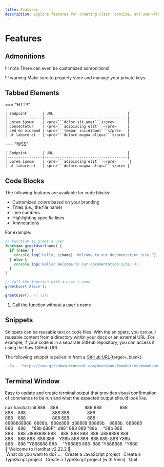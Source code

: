 ```yaml
---
title: Features
description: Explore features for creating clear, concise, and user-friendly documentation that engages and informs your audience.
---
```


# Features

## Admonitions

!!! note
    There can even be customized admonitions!

!!! warning
    Make sure to properly store and manage your private keys.

## Tabbed Elements

=== "HTTP"

    | Endpoint       | URL                                  |
    |----------------|--------------------------------------|
    | Lorem ipsum    | <pre>```dolor sit amet```</pre>      |
    | consectetur    | <pre>```adipiscing elit```</pre>     |
    | sed do eiusmod | <pre>```tempor incididunt```</pre>   |
    | ut labore et   | <pre>```dolore magna aliqua```</pre> |

=== "WSS"

    | Endpoint       | URL                                  |
    |----------------|--------------------------------------|
    | Lorem ipsum    | <pre>```adipiscing elit```</pre>      |
    | ut labore et   | <pre>```dolore magna aliqua```</pre> |

## Code Blocks

The following features are available for code blocks:

- Customized colors based on your branding
- Titles (i.e., the file name)
- Line numbers
- Highlighting specific lines
- Annnotations

For example:

```js title="example.js" linenums="1" hl_lines="10 11"
// Function to greet a user
function greetUser(name) {
  if (name) {
    console.log(`Hello, ${name}! Welcome to our documentation site.`);
  } else {
    console.log('Hello! Welcome to our documentation site.');
  }
}

// Call the function with a user's name
greetUser('Alice');

greetUser(); // (1)!
```

1. Call the function without a user's name

## Snippets

Snippets can be reusable text or code files. With the snippets, you can pull reusable content from a directory within your docs or an external URL. For example, if your code is in a separate GitHub repository, you can access it using the Raw GitHub URL

The following snippet is pulled in from a [GitHub URL](https://raw.githubusercontent.com/moonbeam-foundation/moonbeam-docs/master/.snippets/code/builders/build/substrate-api/polkadot-js-api/adding-accounts-mnemonic.js){target=\_blank}:

```js
--8<-- "https://raw.githubusercontent.com/moonbeam-foundation/moonbeam-docs/master/.snippets/code/builders/build/substrate-api/polkadot-js-api/adding-accounts-mnemonic.js"
```

## Terminal Window

Easy to update and create terminal output that provides visual confirmation of commands to be run and what the expected output should look like.

<div id="termynal" data-termynal>
  <span data-ty="input"><span class="file-path"></span>npx hardhat init</span>
  <span data-ty>888&nbsp;&nbsp;&nbsp;&nbsp;888&nbsp;&nbsp;&nbsp;&nbsp;&nbsp;&nbsp;&nbsp;&nbsp;&nbsp;&nbsp;&nbsp;&nbsp;&nbsp;&nbsp;&nbsp;&nbsp;&nbsp;&nbsp;&nbsp;&nbsp;&nbsp;&nbsp;888&nbsp;888&nbsp;&nbsp;&nbsp;&nbsp;&nbsp;&nbsp;&nbsp;&nbsp;&nbsp;&nbsp;&nbsp;&nbsp;&nbsp;&nbsp;&nbsp;888</span>
  <span data-ty>888&nbsp;&nbsp;&nbsp;&nbsp;888&nbsp;&nbsp;&nbsp;&nbsp;&nbsp;&nbsp;&nbsp;&nbsp;&nbsp;&nbsp;&nbsp;&nbsp;&nbsp;&nbsp;&nbsp;&nbsp;&nbsp;&nbsp;&nbsp;&nbsp;&nbsp;&nbsp;888&nbsp;888&nbsp;&nbsp;&nbsp;&nbsp;&nbsp;&nbsp;&nbsp;&nbsp;&nbsp;&nbsp;&nbsp;&nbsp;&nbsp;&nbsp;&nbsp;888</span>
  <span data-ty>888&nbsp;&nbsp;&nbsp;&nbsp;888&nbsp;&nbsp;&nbsp;&nbsp;&nbsp;&nbsp;&nbsp;&nbsp;&nbsp;&nbsp;&nbsp;&nbsp;&nbsp;&nbsp;&nbsp;&nbsp;&nbsp;&nbsp;&nbsp;&nbsp;&nbsp;&nbsp;888&nbsp;888&nbsp;&nbsp;&nbsp;&nbsp;&nbsp;&nbsp;&nbsp;&nbsp;&nbsp;&nbsp;&nbsp;&nbsp;&nbsp;&nbsp;&nbsp;888</span>
  <span data-ty>8888888888&nbsp;&nbsp;8888b.&nbsp;&nbsp;888d888&nbsp;.d88888&nbsp;88888b.&nbsp;&nbsp;&nbsp;8888b.&nbsp;&nbsp;888888</span>
  <span data-ty>888&nbsp;&nbsp;&nbsp;&nbsp;888&nbsp;&nbsp;&nbsp;&nbsp;&nbsp;"88b&nbsp;888P"&nbsp;&nbsp;d88"&nbsp;888&nbsp;888&nbsp;"88b&nbsp;&nbsp;&nbsp;&nbsp;&nbsp;"88b&nbsp;888</span>
  <span data-ty>888&nbsp;&nbsp;&nbsp;&nbsp;888&nbsp;.d888888&nbsp;888&nbsp;&nbsp;&nbsp;&nbsp;888&nbsp;&nbsp;888&nbsp;888&nbsp;&nbsp;888&nbsp;.d888888&nbsp;888</span>
  <span data-ty>888&nbsp;&nbsp;&nbsp;&nbsp;888&nbsp;888&nbsp;&nbsp;888&nbsp;888&nbsp;&nbsp;&nbsp;&nbsp;Y88b&nbsp;888&nbsp;888&nbsp;&nbsp;888&nbsp;888&nbsp;&nbsp;888&nbsp;Y88b.</span>
  <span data-ty>888&nbsp;&nbsp;&nbsp;&nbsp;888&nbsp;"Y888888&nbsp;888&nbsp;&nbsp;&nbsp;&nbsp;&nbsp;"Y88888&nbsp;888&nbsp;&nbsp;888&nbsp;"Y888888&nbsp;&nbsp;"Y888</span>
    <br>
  <span data-ty>👷 Welcome to Hardhat v2.22.2 👷‍</span>
    <br>
  <span data-ty="input" data-ty-prompt="?">&nbsp;What do you want to do? …</span>
  <span data-ty>&nbsp;&nbsp;Create a JavaScript project </span>
  <span data-ty>&nbsp;&nbsp;Create a TypeScript project </span>
  <span data-ty>&nbsp;&nbsp;Create a TypeScript project (with Viem) </span>
  <span data-ty="input" data-ty-prompt="❯ Create an empty hardhat.config.js"></span>
  <span data-ty>&nbsp;&nbsp;Quit </span>
</div>
